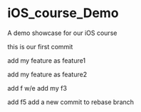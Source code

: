# iOS_course_Demo
A demo showcase for our iOS course

this is our first commit

add my feature as feature1

add my feature as feature2

add f w/e
add my f3

add f5
add a new commit to rebase branch
